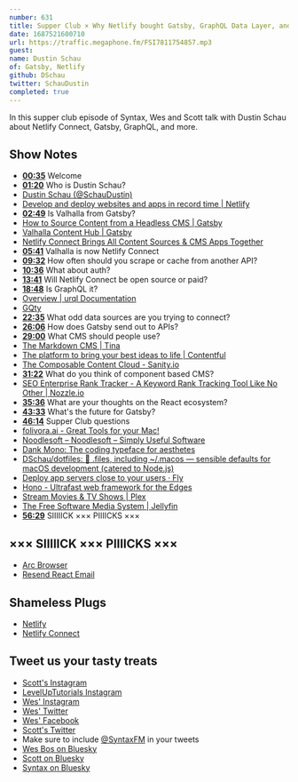 ```yaml
---
number: 631
title: Supper Club × Why Netlify bought Gatsby, GraphQL Data Layer, and Headless CMS with Dustin Schau
date: 1687521600710
url: https://traffic.megaphone.fm/FSI7811754857.mp3
guest: 
name: Dustin Schau
of: Gatsby, Netlify
github: DSchau
twitter: SchauDustin
completed: true
---
```


In this supper club episode of Syntax, Wes and Scott talk with Dustin Schau about Netlify Connect, Gatsby, GraphQL, and more.

## Show Notes

- **[00:35](#t=00:35)** Welcome
- **[01:20](#t=01:20)** Who is Dustin Schau?
- [Dustin Schau (@SchauDustin)](https://twitter.com/SchauDustin)
- [Develop and deploy websites and apps in record time | Netlify](https://www.netlify.com/)
- **[02:49](#t=02:49)** Is Valhalla from Gatsby?
- [How to Source Content from a Headless CMS | Gatsby](https://www.gatsbyjs.com/docs/how-to/sourcing-data/headless-cms/)
- [Valhalla Content Hub | Gatsby](https://www.gatsbyjs.com/products/valhalla-content-hub/)
- [Netlify Connect Brings All Content Sources & CMS Apps Together](https://www.netlify.com/products/connect/)
- **[05:41](#t=05:41)** Valhalla is now Netlify Connect
- **[09:32](#t=09:32)** How often should you scrape or cache from another API?
- **[10:36](#t=10:36)** What about auth?
- **[13:41](#t=13:41)** Will Netlify Connect be open source or paid?
- **[18:48](#t=18:48)** Is GraphQL it?
- [Overview | urql Documentation](https://formidable.com/open-source/urql/docs/)
- [GQty](https://gqty.dev/)
- **[22:35](#t=22:35)** What odd data sources are you trying to connect?
- **[26:06](#t=26:06)** How does Gatsby send out to APIs?
- **[29:00](#t=29:00)** What CMS should people use?
- [The Markdown CMS | Tina](https://tina.io/)
- [The platform to bring your best ideas to life | Contentful](https://www.contentful.com/)
- [The Composable Content Cloud - Sanity.io](https://www.sanity.io/)
- **[31:22](#t=31:22)** What do you think of component based CMS?
- [SEO Enterprise Rank Tracker - A Keyword Rank Tracking Tool Like No Other | Nozzle.io](https://nozzle.io/)
- **[35:36](#t=35:36)** What are your thoughts on the React ecosystem?
- **[43:33](#t=43:33)** What's the future for Gatsby?
- **[46:14](#t=46:14)** Supper Club questions
- [folivora.ai - Great Tools for your Mac!](https://folivora.ai/)
- [Noodlesoft – Noodlesoft – Simply Useful Software](https://www.noodlesoft.com/)
- [Dank Mono: The coding typeface for aesthetes](https://philpl.gumroad.com/l/dank-mono)
- [DSchau/dotfiles: :wrench: .files, including ~/.macos — sensible defaults for macOS development (catered to Node.js)](https://github.com/DSchau/dotfiles)
- [Deploy app servers close to your users · Fly](https://fly.io/)
- [Hono - Ultrafast web framework for the Edges](https://hono.dev/)
- [Stream Movies & TV Shows | Plex](https://www.plex.tv/)
- [The Free Software Media System | Jellyfin](https://jellyfin.org/)
- **[56:29](#t=56:29)** SIIIIICK ××× PIIIICKS ×××

## ××× SIIIIICK ××× PIIIICKS ×××

- [Arc Browser](https://arc.net/)
- [Resend React Email](https://resend.com/)

## Shameless Plugs

- [Netlify](http://Netlify.com)
- [Netlify Connect](https://ntl.fyi/sanity)

## Tweet us your tasty treats

- [Scott's Instagram](https://www.instagram.com/stolinski/)
- [LevelUpTutorials Instagram](https://www.instagram.com/LevelUpTutorials/)
- [Wes' Instagram](https://www.instagram.com/wesbos/)
- [Wes' Twitter](https://twitter.com/wesbos)
- [Wes' Facebook](https://www.facebook.com/wesbos.developer)
- [Scott's Twitter](https://twitter.com/stolinski)
- Make sure to include [@SyntaxFM](https://twitter.com/SyntaxFM) in your tweets
- [Wes Bos on Bluesky](https://bsky.app/profile/wesbos.com)
- [Scott on Bluesky](https://bsky.app/profile/tolin.ski)
- [Syntax on Bluesky](https://bsky.app/profile/syntax.fm)
